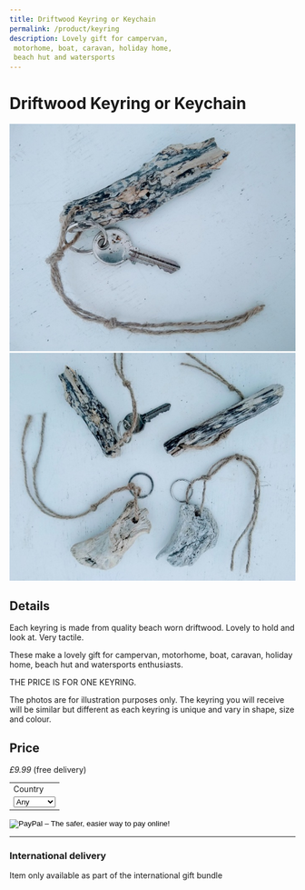 ```yaml
---
title: Driftwood Keyring or Keychain
permalink: /product/keyring
description: Lovely gift for campervan,
 motorhome, boat, caravan, holiday home,
 beach hut and watersports 
---
```


# Driftwood Keyring or Keychain

<div class="row">
  
<div class="column">
 <img src="/assets/images/keyring1-680.jpg" 
alt="Keychain gift idea for windsurfers, surfers, kitesurfers">
</div> 
<div class="column">
    <img src="/assets/images/keyring2-680.jpg"
alt="Gift idea for campervan, motorhome, caravan, beach hut">
 </div> 
<div class="column">
  
  </div>
 </div>


## Details

Each keyring is made from quality beach worn
 driftwood. Lovely to hold and look at. Very
 tactile. 

These make a lovely gift for campervan,
 motorhome, boat, caravan, holiday home,
 beach hut and watersports enthusiasts.

 THE PRICE IS FOR ONE KEYRING. 

The photos are for illustration purposes only.
 The keyring you will receive will be similar
 but different as each keyring is unique and
 vary in shape, size and colour.

## Price

_£9.99_ (free delivery)

<form target="paypal" action="https://www.paypal.com/cgi-bin/webscr" method="post">
<input type="hidden" name="cmd" value="_s-xclick">
<input type="hidden" name="hosted_button_id" value="L6VFZ8BTMUF38">
<table>
<tr><td><input type="hidden" name="on0" value="Country">Country</td></tr><tr><td><select name="os0">
	<option value="Any">Any </option>
	<option value="Ireland">Ireland </option>
	<option value="Scotland">Scotland </option>
	<option value="Wales">Wales </option>
	<option value="England">England </option>
</select> </td></tr>
</table>
<input type="image" src="https://www.paypalobjects.com/en_GB/i/btn/btn_cart_LG.gif" border="0" name="submit" alt="PayPal – The safer, easier way to pay online!">
<img alt="" border="0" src="https://www.paypalobjects.com/en_GB/i/scr/pixel.gif" width="1" height="1">
</form>

---

### International delivery
Item only available as part of the
international gift bundle
